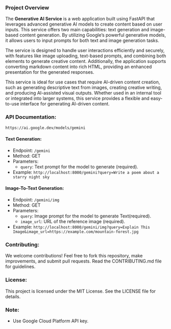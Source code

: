 ### Project Overview

The **Generative AI Service** is a web application built using FastAPI that leverages advanced generative AI models to create content based on user inputs. This service offers two main capabilities: text generation and image-based content generation. By utilizing Google’s powerful generative models, it allows users to input prompts for both text and image generation tasks.

The service is designed to handle user interactions efficiently and securely, with features like image uploading, text-based prompts, and combining both elements to generate creative content. Additionally, the application supports converting markdown content into rich HTML, providing an enhanced presentation for the generated responses.

This service is ideal for use cases that require AI-driven content creation, such as generating descriptive text from images, creating creative writing, and producing AI-assisted visual outputs. Whether used in an internal tool or integrated into larger systems, this service provides a flexible and easy-to-use interface for generating AI-driven content.

### API Documentation:
```
https://ai.google.dev/models/gemini
```
#### Text Generation:

* Endpoint: `/gemini`
* Method: GET
* Parameters:
    * `query`: Text prompt for the model to generate (required).
* Example: `http://localhost:8000/gemini?query=Write a poem about a starry night sky`

#### Image-To-Text Generation:

* Endpoint: `/gemini/img`
* Method: GET
* Parameters:
    * `query`: Image prompt for the model to generate Text(required).
    * `image_url`: URL of the reference image (required).
* Example: `http://localhost:8000/gemini/img?query=Explain This Image&image_url=https://example.com/mountain-forest.jpg`

### Contributing:

We welcome contributions! Feel free to fork this repository, make improvements, and submit pull requests. Read the CONTRIBUTING.md file for guidelines.

### License:

This project is licensed under the MIT License. See the LICENSE file for details.

### Note:

* Use Google Cloud Platform API key.